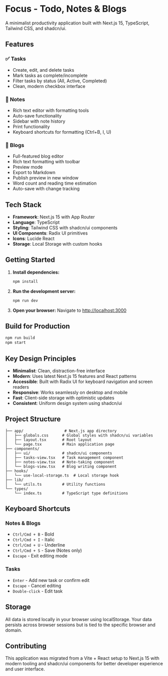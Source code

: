 # Focus - Todo, Notes & Blogs

A minimalist productivity application built with Next.js 15, TypeScript, Tailwind CSS, and shadcn/ui.

## Features

### ✅ Tasks
- Create, edit, and delete tasks
- Mark tasks as complete/incomplete
- Filter tasks by status (All, Active, Completed)
- Clean, modern checkbox interface

### 📝 Notes
- Rich text editor with formatting tools
- Auto-save functionality
- Sidebar with note history
- Print functionality
- Keyboard shortcuts for formatting (Ctrl+B, I, U)

### 📖 Blogs
- Full-featured blog editor
- Rich text formatting with toolbar
- Preview mode
- Export to Markdown
- Publish preview in new window
- Word count and reading time estimation
- Auto-save with change tracking

## Tech Stack

- **Framework**: Next.js 15 with App Router
- **Language**: TypeScript
- **Styling**: Tailwind CSS with shadcn/ui components
- **UI Components**: Radix UI primitives
- **Icons**: Lucide React
- **Storage**: Local Storage with custom hooks

## Getting Started

1. **Install dependencies:**
   ```bash
   npm install
   ```

2. **Run the development server:**
   ```bash
   npm run dev
   ```

3. **Open your browser:**
   Navigate to [http://localhost:3000](http://localhost:3000)

## Build for Production

```bash
npm run build
npm start
```

## Key Design Principles

- **Minimalist**: Clean, distraction-free interface
- **Modern**: Uses latest Next.js 15 features and React patterns
- **Accessible**: Built with Radix UI for keyboard navigation and screen readers
- **Responsive**: Works seamlessly on desktop and mobile
- **Fast**: Client-side storage with optimistic updates
- **Consistent**: Uniform design system using shadcn/ui

## Project Structure

```
├── app/                  # Next.js app directory
│   ├── globals.css      # Global styles with shadcn/ui variables
│   ├── layout.tsx       # Root layout
│   └── page.tsx         # Main application page
├── components/
│   ├── ui/              # shadcn/ui components
│   ├── tasks-view.tsx   # Task management component
│   ├── notes-view.tsx   # Note-taking component
│   └── blogs-view.tsx   # Blog writing component
├── hooks/
│   └── use-local-storage.ts  # Local storage hook
├── lib/
│   └── utils.ts         # Utility functions
└── types/
    └── index.ts         # TypeScript type definitions
```

## Keyboard Shortcuts

### Notes & Blogs
- `Ctrl/Cmd + B` - Bold
- `Ctrl/Cmd + I` - Italic  
- `Ctrl/Cmd + U` - Underline
- `Ctrl/Cmd + S` - Save (Notes only)
- `Escape` - Exit editing mode

### Tasks
- `Enter` - Add new task or confirm edit
- `Escape` - Cancel editing
- `Double-click` - Edit task

## Storage

All data is stored locally in your browser using localStorage. Your data persists across browser sessions but is tied to the specific browser and domain.

## Contributing

This application was migrated from a Vite + React setup to Next.js 15 with modern tooling and shadcn/ui components for better developer experience and user interface.